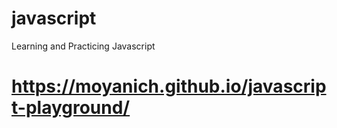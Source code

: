 # javascript
Learning and Practicing Javascript


# https://moyanich.github.io/javascript-playground/